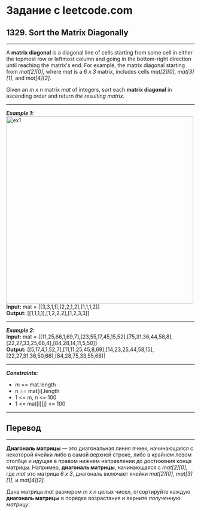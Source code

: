 # Задание с leetcode.com
## 1329. Sort the Matrix Diagonally

---

A **matrix diagonal** is a diagonal line of cells starting from some cell in either the topmost row or leftmost column and going in the bottom-right direction until reaching the matrix's end. For example, the matrix diagonal starting from *mat[2][0]*, where *mat* is a *6 x 3* matrix, includes cells *mat[2][0]*, *mat[3][1]*, and *mat[4][2]*.

Given an *m x n* matrix *mat* of integers, sort each **matrix diagonal** in ascending order and return *the resulting matrix*.

---

***Example 1:***</br>
<img src="https://assets.leetcode.com/uploads/2020/01/21/1482_example_1_2.png" alt="ex1" width="500"/></br>
**Input:** mat = [[3,3,1,1],[2,2,1,2],[1,1,1,2]]</br>
**Output:** [[1,1,1,1],[1,2,2,2],[1,2,3,3]]</br>

---

***Example 2:***</br>
**Input:** mat = [[11,25,66,1,69,7],[23,55,17,45,15,52],[75,31,36,44,58,8],[22,27,33,25,68,4],[84,28,14,11,5,50]]</br>
**Output:** [[5,17,4,1,52,7],[11,11,25,45,8,69],[14,23,25,44,58,15],[22,27,31,36,50,66],[84,28,75,33,55,68]]</br>

---

***Constraints:***</br>
- m == mat.length</br>
- n == mat[i].length</br>
- 1 <= m, n <= 100</br>
- 1 <= mat[i][j] <= 100</br>

---

## Перевод

---

**Диагональ матрицы** — это диагональная линия ячеек, начинающаяся с некоторой ячейки либо в самой верхней строке, либо в крайнем левом столбце и идущая в правом нижнем направлении до достижения конца матрицы. Например, **диагональ матрицы**, начинающаяся с *mat[2][0]*, где *mat* это матрица *6 x 3*, диагональ включает ячейки *mat[2][0]*, *mat[3][1]*, и *mat[4][2]*.

Дана матрица *mat* размером *m x n* целых чисел, отсортируйте каждую **диагональ матрицы** в порядке возрастания и верните *полученную матрицу*.